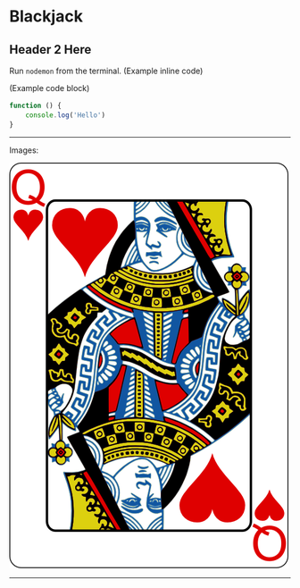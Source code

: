 # Blackjack

## Header 2 Here

Run `nodemon` from the terminal. (Example inline code)

(Example code block)

```javascript
function () {
	console.log('Hello')
}
``` 

---

Images:

![This is a queen of hearts](images/queen_of_hearts.png)

---